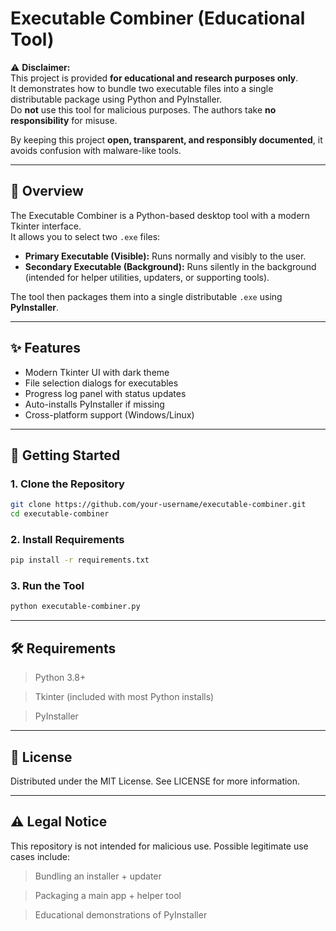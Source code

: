 # Executable Combiner (Educational Tool)

⚠️ **Disclaimer:**  
This project is provided **for educational and research purposes only**.  
It demonstrates how to bundle two executable files into a single distributable package using Python and PyInstaller.  
Do **not** use this tool for malicious purposes. The authors take **no responsibility** for misuse.  

By keeping this project **open, transparent, and responsibly documented**, it avoids confusion with malware-like tools.

---

## 📌 Overview
The Executable Combiner is a Python-based desktop tool with a modern Tkinter interface.  
It allows you to select two `.exe` files:

- **Primary Executable (Visible):** Runs normally and visibly to the user.  
- **Secondary Executable (Background):** Runs silently in the background (intended for helper utilities, updaters, or supporting tools).  

The tool then packages them into a single distributable `.exe` using **PyInstaller**.

---

## ✨ Features
- Modern Tkinter UI with dark theme  
- File selection dialogs for executables  
- Progress log panel with status updates  
- Auto-installs PyInstaller if missing  
- Cross-platform support (Windows/Linux)  

---

## 🚀 Getting Started

### 1. Clone the Repository
```bash
git clone https://github.com/your-username/executable-combiner.git
cd executable-combiner
```

### 2. Install Requirements
```bash
pip install -r requirements.txt
```

### 3. Run the Tool
```bash
python executable-combiner.py
```

---

## 🛠️ Requirements

> Python 3.8+

> Tkinter (included with most Python installs)

> PyInstaller

---

## 📜 License

Distributed under the MIT License. See LICENSE for more information.

---

## ⚠️ Legal Notice

This repository is not intended for malicious use.
Possible legitimate use cases include:

> Bundling an installer + updater

> Packaging a main app + helper tool

> Educational demonstrations of PyInstaller
